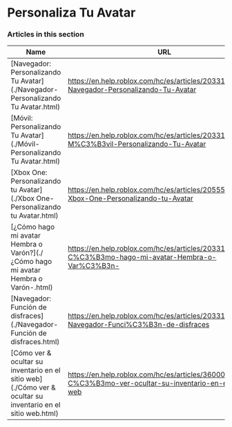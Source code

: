 # Personaliza Tu Avatar  
### Articles in this section
Name|URL
-|-
[Navegador: Personalizando Tu Avatar](./Navegador- Personalizando Tu Avatar.html) |https://en.help.roblox.com/hc/es/articles/203313600-Navegador-Personalizando-Tu-Avatar
[Móvil: Personalizando Tu Avatar](./Móvil- Personalizando Tu Avatar.html) |https://en.help.roblox.com/hc/es/articles/203313510-M%C3%B3vil-Personalizando-Tu-Avatar
[Xbox One: Personalizando tu Avatar](./Xbox One- Personalizando tu Avatar.html) |https://en.help.roblox.com/hc/es/articles/205557353-Xbox-One-Personalizando-tu-Avatar
[¿Cómo hago mi avatar Hembra o Varón?](./¿Cómo hago mi avatar Hembra o Varón-.html) |https://en.help.roblox.com/hc/es/articles/203313700--C%C3%B3mo-hago-mi-avatar-Hembra-o-Var%C3%B3n-
[Navegador: Función de disfraces](./Navegador- Función de disfraces.html) |https://en.help.roblox.com/hc/es/articles/203313710-Navegador-Funci%C3%B3n-de-disfraces
[Cómo ver & ocultar su inventario en el sitio web](./Cómo ver & ocultar su inventario en el sitio web.html) |https://en.help.roblox.com/hc/es/articles/360000463726-C%C3%B3mo-ver-ocultar-su-inventario-en-el-sitio-web